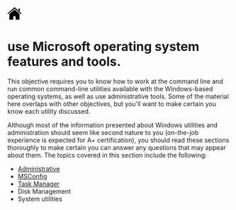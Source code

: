 [![Home](/img/home.jpg)](Readme.md)

# **use Microsoft operating system features and tools.**

This objective requires you to know how to work at the command line and run common
command-line utilities available with the Windows-based operating systems, as well as use
administrative tools. Some of the material here overlaps with other objectives, but you'll
want to make certain you know each utility discussed.

Although most of the information presented about Windows utilities and administration
should seem like second nature to you (on-the-job experience is expected for A+
certification), you should read these sections thoroughly to make certain you can answer
any questions that may appear about them. The topics covered in this section include the
following:

- [Administrative](1.5_OS_win_Administrative.md)
- [MSConfig](1.5_OS_win_msconfig.md)
- [Task Manager](1.5_OS_win_taskmanager.md)
- Disk Management
- System utilities
